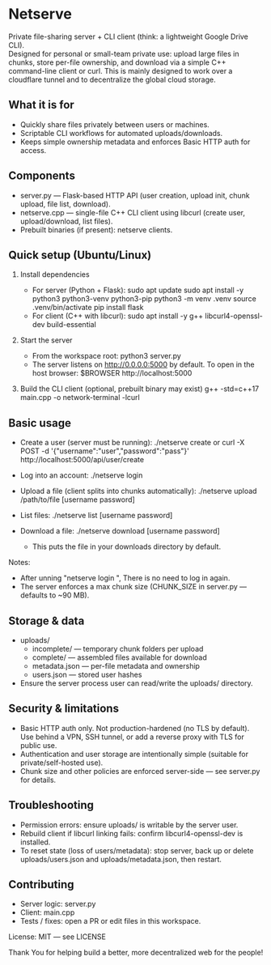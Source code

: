 # Netserve

Private file-sharing server + CLI client (think: a lightweight Google Drive CLI).  
Designed for personal or small-team private use: upload large files in chunks, store per-file ownership, and download via a simple C++ command-line client or curl.
This is mainly designed to work over a cloudflare tunnel and to decentralize the global cloud storage.

## What it is for
- Quickly share files privately between users or machines.
- Scriptable CLI workflows for automated uploads/downloads.
- Keeps simple ownership metadata and enforces Basic HTTP auth for access.

## Components
- server.py — Flask-based HTTP API (user creation, upload init, chunk upload, file list, download).
- netserve.cpp — single-file C++ CLI client using libcurl (create user, upload/download, list files).
- Prebuilt binaries (if present): netserve clients.

## Quick setup (Ubuntu/Linux)
1. Install dependencies
   - For server (Python + Flask):
     sudo apt update
     sudo apt install -y python3 python3-venv python3-pip
     python3 -m venv .venv
     source .venv/bin/activate
     pip install flask
   - For client (C++ with libcurl):
     sudo apt install -y g++ libcurl4-openssl-dev build-essential

2. Start the server
   - From the workspace root:
     python3 server.py
   - The server listens on http://0.0.0.0:5000 by default. To open in the host browser:
     $BROWSER http://localhost:5000

3. Build the CLI client (optional, prebuilt binary may exist)
   g++ -std=c++17 main.cpp -o network-terminal -lcurl

## Basic usage
- Create a user (server must be running):
  ./netserve create <username> <password>
  or
  curl -X POST -d '{"username":"user","password":"pass"}' http://localhost:5000/api/user/create

- Log into an account:
   ./netserve login <username> <password>

- Upload a file (client splits into chunks automatically):
  ./netserve upload /path/to/file [username password]

- List files:
  ./netserve list [username password]

- Download a file:
  ./netserve download <filename> [username password]
  - This puts the file in your downloads directory by default.

Notes:
- After unning "netserve login <username> <password>", There is no need to log in again.
- The server enforces a max chunk size (CHUNK_SIZE in server.py — defaults to ~90 MB).

## Storage & data
- uploads/
  - incomplete/ — temporary chunk folders per upload
  - complete/ — assembled files available for download
  - metadata.json — per-file metadata and ownership
  - users.json — stored user hashes
- Ensure the server process user can read/write the uploads/ directory.

## Security & limitations
- Basic HTTP auth only. Not production-hardened (no TLS by default). Use behind a VPN, SSH tunnel, or add a reverse proxy with TLS for public use.
- Authentication and user storage are intentionally simple (suitable for private/self-hosted use).
- Chunk size and other policies are enforced server-side — see server.py for details.

## Troubleshooting
- Permission errors: ensure uploads/ is writable by the server user.
- Rebuild client if libcurl linking fails: confirm libcurl4-openssl-dev is installed.
- To reset state (loss of users/metadata): stop server, back up or delete uploads/users.json and uploads/metadata.json, then restart.

## Contributing
- Server logic: server.py
- Client: main.cpp
- Tests / fixes: open a PR or edit files in this workspace.

License: MIT — see LICENSE

Thank You for helping build a better, more decentralized web for the people!
